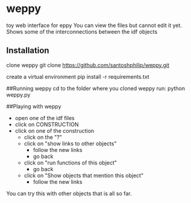 # weppy
toy web interface for eppy
You can view the files but cannot edit it yet.
Shows some of the interconnections between the idf objects

## Installation
clone weppy
git clone https://github.com/santoshphilip/weppy.git

create a virtual environment
pip install -r requirements.txt


##Running weppy
cd to the folder where you cloned weppy
run:
python weppy.py

##Playing with weppy
- open one of the idf files
- click on CONSTRUCTION
- click on one of the construction
    - click on the "?"
    - click on "show links to other objects"
        - follow the new links
        - go back
    - click on "run functions of this object"
        - go back
    - click on "Show objects that mention this object"
        - follow the new links

You can try this with other objects
that is all so far.

